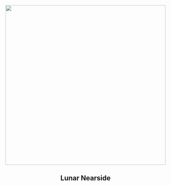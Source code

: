 
<p align="center"><img src="https://apod.nasa.gov/apod/image/2507/lroc_wac_nearside800.jpg" width="500" height="500"></p>
<h2 align="center"> Lunar Nearside </h2>
